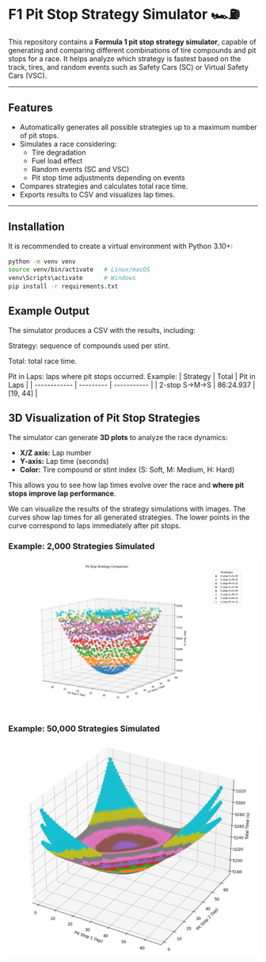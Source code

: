# F1 Pit Stop Strategy Simulator 🏎️⛽

This repository contains a **Formula 1 pit stop strategy simulator**, capable of generating and comparing different combinations of tire compounds and pit stops for a race. It helps analyze which strategy is fastest based on the track, tires, and random events such as Safety Cars (SC) or Virtual Safety Cars (VSC).

---

## Features

- Automatically generates all possible strategies up to a maximum number of pit stops.
- Simulates a race considering:
  - Tire degradation
  - Fuel load effect
  - Random events (SC and VSC)
  - Pit stop time adjustments depending on events
- Compares strategies and calculates total race time.
- Exports results to CSV and visualizes lap times.

---


## Installation

It is recommended to create a virtual environment with Python 3.10+:

```bash
python -m venv venv
source venv/bin/activate   # Linux/macOS
venv\Scripts\activate      # Windows
pip install -r requirements.txt
```

## Example Output
The simulator produces a CSV with the results, including:

Strategy: sequence of compounds used per stint.

Total: total race time.

Pit in Laps: laps where pit stops occurred.
Example: 
| Strategy     | Total     | Pit in Laps |
| ------------ | --------- | ----------- |
| 2-stop S→M→S | 86:24.937 | \[19, 44]   |

## 3D Visualization of Pit Stop Strategies

The simulator can generate **3D plots** to analyze the race dynamics:

- **X/Z axis:** Lap number  
- **Y-axis:** Lap time (seconds)  
- **Color:** Tire compound or stint index (S: Soft, M: Medium, H: Hard)

This allows you to see how lap times evolve over the race and **where pit stops improve lap performance**. 

We can visualize the results of the strategy simulations with images. The curves show lap times for all generated strategies. The lower points in the curve correspond to laps immediately after pit stops.

### Example: 2,000 Strategies Simulated

<p align="center">
  <img src="images/2000_strats.png" alt="Simulation with 2000 strategies" width="600">
</p>

### Example: 50,000 Strategies Simulated

<p align="center">
  <img src="images/50000_strats.png" alt="Simulation with 50000 strategies" width="600">
</p>


